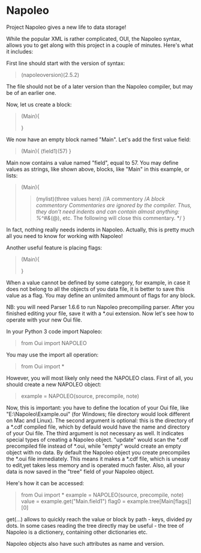 # Napoleo
Project Napoleo gives a new life to data storage!

While the popular XML is rather complicated, OUI, the Napoleo syntax, allows you to get along with this project in a couple of minutes. Here's what it includes:

First line should start with the version of syntax:

> (napoleoversion)(2.5.2)

The file should not be of a later version than the Napoleo compiler, but may be of an earlier one.

Now, let us create a block:

> (Main){
>>
> }

We now have an empty block named "Main".
Let's add the first value field:

> (Main){
>   (field1)(57)
> }

Main now contains a value named "field", equal to 57.
You may define values as strings, like shown above, blocks, like "Main" in this example, or lists:

> (Main){
>>   (mylist)(three values here)
>>   //A commentory
>>   /*A block commentory
>>   Commentaries are ignored by the compiler.
>>   Thus, they don't need indents and can contain almost anything:
> %^#&*(@), etc. The following will close this commentary. */
> }

In fact, nothing really needs indents in Napoleo.
Actually, this is pretty much all you need to know for working with Napoleo!

Another useful feature is placing flags:

> (Main){
>>   <anything>
> }

When a value cannot be defined by some category, for example, in case it does not belong to all the objects of you data file, it is better to save this value as a flag. You may define an unlimited ammount of flags for any block.

NB: you will need Parser 1.6.6 to run Napoleo precompiling parser.
After you finished editing your file, save it with a *.oui extension.
Now let's see how to operate with your new Oui file.

In your Python 3 code import Napoleo:

> from Oui import NAPOLEO

You may use the import all operation:

> from Oui import *

However, you will most likely only need the NAPOLEO class.
First of all, you should create a new NAPOLEO object:

> example = NAPOLEO(source, precompile, note)

Now, this is important: you have to define the location of your Oui file, like "E:\\Napoleo\\Example.oui" (for Windows; file directory would look different on Mac and Linux). 
The second argument is optional: this is the directory of a *.cdf compiled file, which by defauld would have the name and directory of your Oui file. 
The third argument is not necessary as well. It indicates special types of creating a Napoleo object. "update" would scan the *.cdf precompiled file instead of *.oui, while "empty" would create an empty object with no data. By default the Napoleo object you create precompiles the *.oui file immediately. This means it makes a *.cdf file, which is uneasy to edit,yet takes less memory and is operated much faster. Also, all your data is now saved in the "tree" field of your Napoleo object.

Here's how it can be accessed:


> from Oui import *
> example = NAPOLEO(source, precompile, note)
> value = example.get("Main.field1")
> flag0 = example.tree[Main[flags]][0]

get(...) allows to quickly reach the value or block by path - keys, divided py dots.
In some cases reading the tree directly may be useful - the tree of Napoleo is a dictionery, containing other dictionaries etc.

Napoleo objects also have such attributes as name and version.
